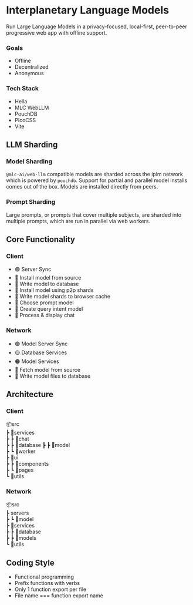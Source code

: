 # Interplanetary Language Models

Run Large Language Models in a privacy-focused, local-first, peer-to-peer progressive web app with offline support.

### Goals

- Offline
- Decentralized
- Anonymous

### Tech Stack

- Hella
- MLC WebLLM
- PouchDB
- PicoCSS
- Vite 

## LLM Sharding

### Model Sharding

`@mlc-ai/web-llm` compatible models are sharded across the iplm network which is powered by `pouchdb`. Support for partial and parallel model installs comes out of the box. Models are installed directly from peers.

### Prompt Sharding

Large prompts, or prompts that cover multiple subjects, are sharded into multiple prompts, which are run in parallel via web workers.

## Core Functionality

### Client
- 🟢 Server Sync
- 🔴 Install model from source
- 🔴 Write model to database
- 🔴 Install model using p2p shards
- 🔴 Write model shards to browser cache
- 🔴 Choose prompt model
- 🔴 Create query intent model
- 🔴 Process & display chat

### Network
- 🟢 Model Server Sync
- 🟡 Database Services
- 🟠 Model Services
- 🔴 Fetch model from source
- 🔴 Write model files to database 

## Architecture

### Client

📦src    
 ┣ 📂services  
 ┣ ┣ 📂chat  
 ┣ ┣ 📂database
 ┣ ┣ 📂model  
 ┣ ┗ 📂worker  
 ┣ 📂ui  
 ┣ ┣ 📂components  
 ┣ ┗ 📂pages  
 ┗ 📂utils  

### Network

📦src      
 ┣ servers  
 ┣ ┗ 📂model  
 ┣ 📂services  
 ┣ ┣ 📂database  
 ┣ ┣ 📂models  
 ┗ 📂utils  

 ## Coding Style
 - Functional programming
 - Prefix functions with verbs
 - Only 1 function export per file
 - File name === function export name